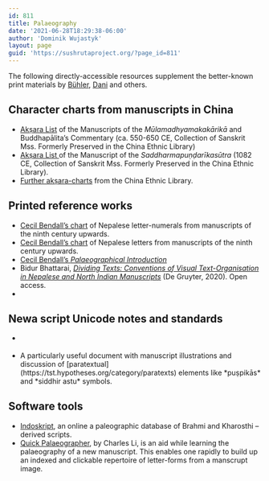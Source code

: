 ```yaml
---
id: 811
title: Palaeography
date: '2021-06-28T18:29:38-06:00'
author: 'Dominik Wujastyk'
layout: page
guid: 'https://sushrutaproject.org/?page_id=811'
---
```


The following directly-accessible resources supplement the better-known print materials by [Bühler](http://n2t.net/ark:/13960/t7wn0wg0c), [Dani](http:/n2t.net/ark:/13960/t1fk0q34x) and others.

## Character charts from manuscripts in China

- [Akṣara List](http://www.fanfoyan.com/resour/pale/buddhapalita.pdf) of the Manuscripts of the *Mūlamadhyamakakārikā* and Buddhapālita’s Commentary (ca. 550-650 CE, Collection of Sanskrit Mss. Formerly Preserved in the China Ethnic Library)
- [Akṣara List ](http://www.fanfoyan.com/resour/pale/saddharma.pdf)of the Manuscript of the *Saddharmapuṇḍarīkasūtra* (1082 CE, Collection of Sanskrit Mss. Formerly Preserved in the China Ethnic Library).
- [Further akṣara-charts](http://www.fanfoyan.com/resour.htm) from the China Ethnic Library.

## Printed reference works

- [Cecil Bendall’s chart](https://archive.org/details/catalogueofbuddh00camb/page/n309/mode/2up) of Nepalese letter-numerals from manuscripts of the ninth century upwards.
- [Cecil Bendall’s chart](https://archive.org/details/catalogueofbuddh00camb/page/n307/mode/2up) of Nepalese letters from manuscripts of the ninth century upwards.
- [Cecil Bendall’s *Palaeographical Introduction*](https://archive.org/details/catalogueofbuddh00camb/page/n33/mode/2up)
- Bidur Bhattarai, *[Dividing Texts: Conventions of Visual Text-Organisation in Nepalese and North Indian Manuscripts](https://www.degruyter.com/document/doi/10.1515/9783110543087/html)* (De Gruyter, 2020). Open access.
- <div class="zp-Zotpress zp-Zotpress-Bib wp-block-group" id="zotpress-0cc6c5a3af9ec370a59b55b625249b58"> <span class="ZP_API_USER_ID" style="display: none;">2579494</span> <span class="ZP_ITEM_KEY" style="display: none;">{2579494:TVADSHUR}</span> <span class="ZP_COLLECTION_ID" style="display: none;"></span> <span class="ZP_TAG_ID" style="display: none;"></span> <span class="ZP_AUTHOR" style="display: none;"></span> <span class="ZP_YEAR" style="display: none;"></span> <span class="ZP_ITEMTYPE" style="display: none;"></span> <span class="ZP_INCLUSIVE" style="display: none;">1</span> <span class="ZP_STYLE" style="display: none;">chicago-author-date</span> <span class="ZP_LIMIT" style="display: none;">50</span> <span class="ZP_SORTBY" style="display: none;">default</span> <span class="ZP_ORDER" style="display: none;"></span> <span class="ZP_TITLE" style="display: none;"></span> <span class="ZP_SHOWIMAGE" style="display: none;"></span> <span class="ZP_SHOWTAGS" style="display: none;"></span> <span class="ZP_DOWNLOADABLE" style="display: none;"></span> <span class="ZP_NOTES" style="display: none;"></span> <span class="ZP_ABSTRACT" style="display: none;"></span> <span class="ZP_CITEABLE" style="display: none;"></span> <span class="ZP_TARGET" style="display: none;"></span> <span class="ZP_URLWRAP" style="display: none;"></span> <span class="ZP_FORCENUM" style="display: none;"></span> <span class="ZP_HIGHLIGHT" style="display: none;"></span> <span class="ZP_POSTID" style="display: none;">811</span> <span class="ZOTPRESS_PLUGIN_URL" style="display:none;">https://sushrutaproject.org/wp-content/plugins/zotpress/</span><div class="zp-List loading"><div class="zp-SEO-Content"> </div> </div> </div>

## Newa script Unicode notes and standards

- <div class="zp-Zotpress zp-Zotpress-Bib wp-block-group" id="zotpress-bdc2f948919d66b4302e0d63b10bc29e"> <span class="ZP_API_USER_ID" style="display: none;">2579494</span> <span class="ZP_ITEM_KEY" style="display: none;">{2579494:I5HZFUX3}</span> <span class="ZP_COLLECTION_ID" style="display: none;"></span> <span class="ZP_TAG_ID" style="display: none;"></span> <span class="ZP_AUTHOR" style="display: none;"></span> <span class="ZP_YEAR" style="display: none;"></span> <span class="ZP_ITEMTYPE" style="display: none;"></span> <span class="ZP_INCLUSIVE" style="display: none;">1</span> <span class="ZP_STYLE" style="display: none;">chicago-author-date</span> <span class="ZP_LIMIT" style="display: none;">50</span> <span class="ZP_SORTBY" style="display: none;">default</span> <span class="ZP_ORDER" style="display: none;"></span> <span class="ZP_TITLE" style="display: none;"></span> <span class="ZP_SHOWIMAGE" style="display: none;"></span> <span class="ZP_SHOWTAGS" style="display: none;"></span> <span class="ZP_DOWNLOADABLE" style="display: none;"></span> <span class="ZP_NOTES" style="display: none;"></span> <span class="ZP_ABSTRACT" style="display: none;"></span> <span class="ZP_CITEABLE" style="display: none;"></span> <span class="ZP_TARGET" style="display: none;"></span> <span class="ZP_URLWRAP" style="display: none;"></span> <span class="ZP_FORCENUM" style="display: none;"></span> <span class="ZP_HIGHLIGHT" style="display: none;"></span> <span class="ZP_POSTID" style="display: none;">811</span> <span class="ZOTPRESS_PLUGIN_URL" style="display:none;">https://sushrutaproject.org/wp-content/plugins/zotpress/</span><div class="zp-List loading"><div class="zp-SEO-Content"> </div> </div> </div>
- <div class="zp-Zotpress zp-Zotpress-Bib wp-block-group" id="zotpress-2210121d9656e2f88e964ef6bec05b21"> <span class="ZP_API_USER_ID" style="display: none;">2579494</span> <span class="ZP_ITEM_KEY" style="display: none;">{2579494:QSXITKUF}</span> <span class="ZP_COLLECTION_ID" style="display: none;"></span> <span class="ZP_TAG_ID" style="display: none;"></span> <span class="ZP_AUTHOR" style="display: none;"></span> <span class="ZP_YEAR" style="display: none;"></span> <span class="ZP_ITEMTYPE" style="display: none;"></span> <span class="ZP_INCLUSIVE" style="display: none;">1</span> <span class="ZP_STYLE" style="display: none;">chicago-author-date</span> <span class="ZP_LIMIT" style="display: none;">50</span> <span class="ZP_SORTBY" style="display: none;">default</span> <span class="ZP_ORDER" style="display: none;"></span> <span class="ZP_TITLE" style="display: none;"></span> <span class="ZP_SHOWIMAGE" style="display: none;"></span> <span class="ZP_SHOWTAGS" style="display: none;"></span> <span class="ZP_DOWNLOADABLE" style="display: none;"></span> <span class="ZP_NOTES" style="display: none;"></span> <span class="ZP_ABSTRACT" style="display: none;"></span> <span class="ZP_CITEABLE" style="display: none;"></span> <span class="ZP_TARGET" style="display: none;"></span> <span class="ZP_URLWRAP" style="display: none;"></span> <span class="ZP_FORCENUM" style="display: none;"></span> <span class="ZP_HIGHLIGHT" style="display: none;"></span> <span class="ZP_POSTID" style="display: none;">811</span> <span class="ZOTPRESS_PLUGIN_URL" style="display:none;">https://sushrutaproject.org/wp-content/plugins/zotpress/</span><div class="zp-List loading"><div class="zp-SEO-Content"> </div> </div> </div> A particularly useful document with manuscript illustrations and discussion of [paratextual](https://tst.hypotheses.org/category/paratexts) elements like *puṣpikās* and *siddhir astu* symbols.

## Software tools

- [Indoskript](http://www.indoskript.org/), an online a paleographic database of Brahmi and Kharosthi – derived scripts.
- [Quick Palaeographer](https://github.com/chchch/quick-palaeographer/), by Charles Li, is an aid while learning the palaeography of a new manuscript. This enables one rapidly to build up an indexed and clickable repertoire of letter-forms from a manscrupt image.